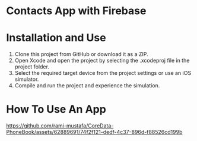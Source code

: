 # Contacts App with Firebase


# Installation and Use
1. Clone this project from GitHub or download it as a ZIP.
2. Open Xcode and open the project by selecting the .xcodeproj file in the project folder.
3. Select the required target device from the project settings or use an iOS simulator.
4. Compile and run the project and experience the simulation.
 
# How To Use An App
https://github.com/rami-mustafa/CoreData-PhoneBook/assets/62889691/74f2f121-dedf-4c37-896d-f88526cd199b
